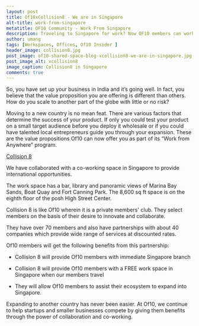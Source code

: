 ```yaml
---
layout: post
title: Of10xCollision8 - We are in Singapore
alt-title: work-from-singapore
metatitle: OF10 Community - Work From Singapore
description: Traveling to Singapore for work? Now OF10 members can work at Collision8 a co-working space in Singapore and gain an international footing for their business.
author: umang
tags: [Workspaces, Offices, Of10 Insider ]
header_image: collision8.jpg
post_image: of10-shared-space-blog-xcollision8-we-are-in-singapore.jpg
post_image_alt: xcollision8
image_caption: Collision8 in Singapore
comments: true
---
```


So, you have set up your business in India and it’s going well.
In fact, you believe that the value proposition you are offering is different than others.
How do you scale to another part of the globe with little or no risk?

Moving to a new country is no mean feat.
There are various factors that determine the success of your product.
If only you could test your product on a small target audience before you deploy it wholesale or
if you could have talented local entrepreneurs guide you through your expansion.
These are the value propositions Of10 can now offer you as part of its “Work from Anywhere” program.

[Collision 8](https://www.collision8.com/ "Collision8's Homepage")

We have collaborated with a co-working space in Singapore to provide international opportunities.

The work space has a bar, library and panoramic views of Marina Bay Sands, Boat Quay and Fort Canning Park.
The 8,600 sq ft space is on the eighth floor of the posh High Street Center.

Collision 8 is like Of10 wherein it is a private members' club.
They select members on the basis of their desire to innovate and collaborate.

They have over 70 members and also have partnerships with about 40 companies which provide wide range of services at discounted rates.

Of10 members will get the following benefits from this partnership:

- Collision 8 will provide Of10 members with immediate Singapore branch

- Collision 8 will provide Of10 members with a FREE work space in Singapore when our members travel

- They will allow Of10 members to assist their ecosystem to expand into Singapore.

Expanding to another country has never been easier. At Of10, we continue to help startups and smaller businesses compete by giving them benefits through the power of collaboration and co-working.

